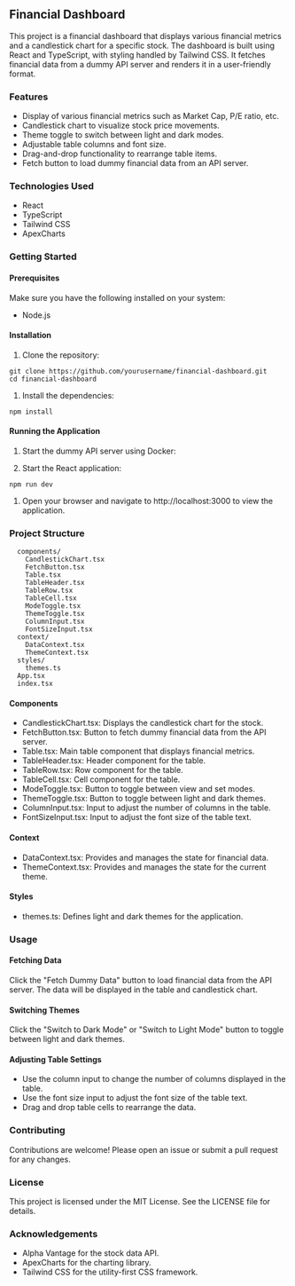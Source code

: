 ## Financial Dashboard
This project is a financial dashboard that displays various financial metrics and a candlestick chart for a specific stock. The dashboard is built using React and TypeScript, with styling handled by Tailwind CSS. It fetches financial data from a dummy API server and renders it in a user-friendly format.
### Features
- Display of various financial metrics such as Market Cap, P/E ratio, etc.
- Candlestick chart to visualize stock price movements.
- Theme toggle to switch between light and dark modes.
- Adjustable table columns and font size.
- Drag-and-drop functionality to rearrange table items.
- Fetch button to load dummy financial data from an API server.
### Technologies Used
- React
- TypeScript
- Tailwind CSS
- ApexCharts
### Getting Started
#### Prerequisites
Make sure you have the following installed on your system:
- Node.js
#### Installation
1. Clone the repository:
```
git clone https://github.com/yourusername/financial-dashboard.git
cd financial-dashboard
```
1. Install the dependencies:
```
npm install
```
#### Running the Application
1. Start the dummy API server using Docker:
	
2. Start the React application:
```
npm run dev
```
1. Open your browser and navigate to http://localhost:3000 to view the application.
### Project Structure
```src/
  components/
    CandlestickChart.tsx
    FetchButton.tsx
    Table.tsx
    TableHeader.tsx
    TableRow.tsx
    TableCell.tsx
    ModeToggle.tsx
    ThemeToggle.tsx
    ColumnInput.tsx
    FontSizeInput.tsx
  context/
    DataContext.tsx
    ThemeContext.tsx
  styles/
    themes.ts
  App.tsx
  index.tsx
```
#### Components
- CandlestickChart.tsx: Displays the candlestick chart for the stock.
- FetchButton.tsx: Button to fetch dummy financial data from the API server.
- Table.tsx: Main table component that displays financial metrics.
- TableHeader.tsx: Header component for the table.
- TableRow.tsx: Row component for the table.
- TableCell.tsx: Cell component for the table.
- ModeToggle.tsx: Button to toggle between view and set modes.
- ThemeToggle.tsx: Button to toggle between light and dark themes.
- ColumnInput.tsx: Input to adjust the number of columns in the table.
- FontSizeInput.tsx: Input to adjust the font size of the table text.
#### Context
- DataContext.tsx: Provides and manages the state for financial data.
- ThemeContext.tsx: Provides and manages the state for the current theme.
#### Styles
- themes.ts: Defines light and dark themes for the application.
### Usage
#### Fetching Data
Click the "Fetch Dummy Data" button to load financial data from the API server. The data will be displayed in the table and candlestick chart.
#### Switching Themes
Click the "Switch to Dark Mode" or "Switch to Light Mode" button to toggle between light and dark themes.
#### Adjusting Table Settings
- Use the column input to change the number of columns displayed in the table.
- Use the font size input to adjust the font size of the table text.
- Drag and drop table cells to rearrange the data.
### Contributing
Contributions are welcome! Please open an issue or submit a pull request for any changes.
### License
This project is licensed under the MIT License. See the LICENSE file for details.
### Acknowledgements
- Alpha Vantage for the stock data API.
- ApexCharts for the charting library.
- Tailwind CSS for the utility-first CSS framework.
